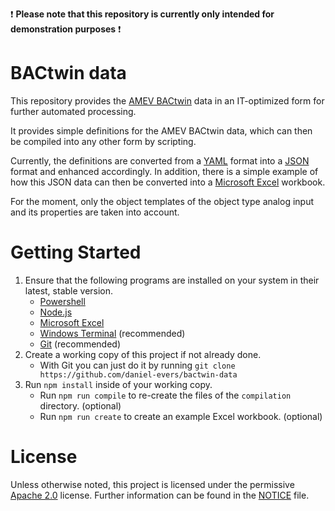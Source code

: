 :exclamation: **Please note that this repository is currently only intended for demonstration purposes** :exclamation:

# BACtwin data

This repository provides the [AMEV BACtwin](https://www.amev-online.de/AMEVInhalt/Planen/Gebaeudeautomation/BACtwin/) data in an IT-optimized form for further automated processing.

It provides simple definitions for the AMEV BACtwin data, which can then be compiled into any other form by scripting.

Currently, the definitions are converted from a [YAML](https://yaml.org/) format into a [JSON](https://www.json.org/json-en.html) format and enhanced accordingly. In addition, there is a simple example of how this JSON data can then be converted into a [Microsoft Excel](https://www.microsoft.com/en-us/microsoft-365/excel) workbook.

For the moment, only the object templates of the object type analog input and its properties are taken into account.

# Getting Started

1. Ensure that the following programs are installed on your system in their latest, stable version.
    * [Powershell](https://docs.microsoft.com/en-us/powershell)
    * [Node.js](https://nodejs.org)
    * [Microsoft Excel](https://www.microsoft.com/en-us/microsoft-365/excel)
    * [Windows Terminal](https://apps.microsoft.com/store/detail/windows-terminal/9N0DX20HK701) (recommended)
    * [Git](https://git-scm.com) (recommended)
2. Create a working copy of this project if not already done.
    * With Git you can just do it by running `git clone https://github.com/daniel-evers/bactwin-data`
3. Run `npm install` inside of your working copy.
    * Run `npm run compile` to re-create the files of the `compilation` directory. (optional)
    * Run `npm run create` to create an example Excel workbook. (optional)

# License

Unless otherwise noted, this project is licensed under the permissive [Apache 2.0](https://www.apache.org/licenses/LICENSE-2.0) license. Further information can be found in the [NOTICE](./NOTICE) file.